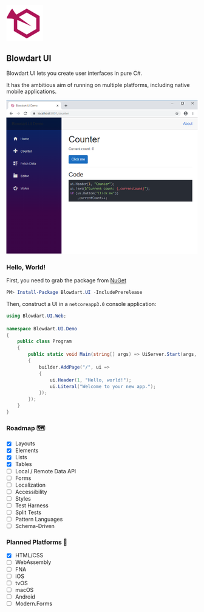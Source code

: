 ![logo](https://github.com/Blowdart-UI/blowdart-ui/blob/master/src/Blowdart.UI.Web/wwwroot/favicon-96x96.png "Logo")

## Blowdart UI

Blowdart UI lets you create user interfaces in pure C#.

It has the ambitious aim of running on multiple platforms, including native mobile applications.

![screenshot](https://github.com/Blowdart-UI/blowdart-ui/blob/master/docs/screenshot.png "Screenshot")

### Hello, World!

First, you need to grab the package from [NuGet](https://nuget.org/Blowdart.UI)

```powershell
PM> Install-Package Blowdart.UI -IncludePrerelease
```

Then, construct a UI in a `netcoreapp3.0` console application:

```csharp
using Blowdart.UI.Web;

namespace Blowdart.UI.Demo
{
    public class Program
    {
        public static void Main(string[] args) => UiServer.Start(args, builder =>
        {
            builder.AddPage("/", ui =>
            {
                ui.Header(1, "Hello, world!");
                ui.Literal("Welcome to your new app.");
            });
        });
    }
}
```

### Roadmap :world_map:

- [X] Layouts
- [X] Elements
- [X] Lists
- [X] Tables
- [ ] Local / Remote Data API
- [ ] Forms
- [ ] Localization
- [ ] Accessibility
- [ ] Styles
- [ ] Test Harness
- [ ] Split Tests
- [ ] Pattern Languages
- [ ] Schema-Driven

### Planned Platforms :white_square_button:

- [x] HTML/CSS
- [ ] WebAssembly
- [ ] FNA
- [ ] iOS
- [ ] tvOS
- [ ] macOS
- [ ] Android
- [ ] Modern.Forms

